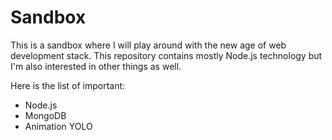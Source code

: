 Sandbox
=======

This is a sandbox where I will play around with the new age of web development stack. This repository contains mostly Node.js technology but I'm also interested in other things as well. 

Here is the list of important:
- Node.js
- MongoDB
- Animation
YOLO
